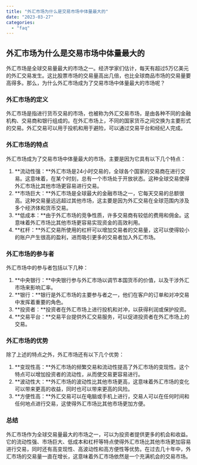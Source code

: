 ```yaml
---
title: "外汇市场为什么是交易市场中体量最大的"
date: "2023-03-27"
categories: 
  - "faq"
---
```


## 外汇市场为什么是交易市场中体量最大的

外汇市场是全球交易量最大的市场之一。经济学家们估计，每天有超过5万亿美元的外汇交易发生。这比股票市场的交易量高出几倍，也比全球商品市场的交易量要高得多。那么，为什么外汇市场成为了交易市场中体量最大的市场呢？

### 外汇市场的定义

外汇市场是指进行货币交易的市场，也被称为外汇交易市场，是由各种不同的金融机构、交易商和银行组成的。在外汇市场上，不同的国家货币之间交换为主要形式的交易。外汇交易可以用于投机和用于避险，可以通过交易平台和经纪人完成。

### 外汇市场的特点

外汇市场成为了交易市场中体量最大的市场，主要是因为它具有以下几个特点：

1. **流动性强：**外汇市场是24小时交易的，全球各个国家的交易商在进行交易。这意味着，在某个时刻，总有一个市场处于开放状态。这种全球交易使得外汇市场比其他市场更容易进行交易。
2. **市场巨大：**外汇市场是全球最大的金融市场之一，它每天交易的总额很高。这种交易量远远超过其他市场，这主要是因为外汇交易在全球范围内涉及多个经济体和货币交易。
3. **低成本：**由于外汇市场的竞争性质，许多交易商有较低的费用和佣金。这意味着外汇市场比其他市场更容易实现资金的高效利用。
4. **杠杆：**外汇交易所使用的杠杆可以增加交易者的交易量，这可以使得较小的账户产生很高的盈利，进而吸引更多的交易者加入外汇市场。

### 外汇市场的参与者

外汇市场中的参与者包括以下几种：

1. **中央银行：**中央银行参与外汇市场以调节本国货币的价值，以及干涉外汇市场来影响汇率。
2. **银行：**银行是外汇市场的主要参与者之一，他们在客户的订单和对冲交易中发挥着重要的角色。
3. **投资者：**投资者在外汇市场上进行投机和对冲，以获得利润或保护投资。
4. **交易平台：**交易平台提供外汇交易服务，可以促进投资者在外汇市场上的交易。

### 外汇市场的优势

除了上述的特点之外，外汇市场还有以下几个优势：

1. **变现性高：**外汇市场的频繁交易和流动性提高了外汇市场的变现性。这个特点可以增加投资者的流动性，从而使交易更容易进行。
2. **波动性大：**外汇市场的波动性比其他市场更高，这意味着外汇市场的变化可以带来更高的收益，同时也可以带来更高的风险。
3. **方便性高：**外汇交易可以在电脑或手机上进行，交易人可以在任何时间和任何地点进行交易，这使得外汇市场比其他市场更加方便。

### 总结

外汇市场作为全球交易量最大的市场之一，可以为投资者提供更多的机会和收益。它的流动性强、市场巨大、低成本和杠杆等特点使得外汇市场比其他市场更加容易进行交易，同时还有高变现性、高波动性和高方便性等优势。在过去几十年中，外汇市场的交易量一直在增长，这意味着外汇市场依然是一个充满机会的交易市场。

